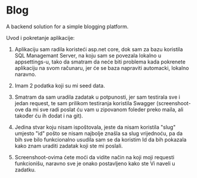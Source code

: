 # Blog
 A backend solution for a simple blogging platform.

Uvod i pokretanje aplikacije:
1. Aplikaciju sam radila koristeći asp.net core, dok sam za bazu koristila SQL Managemant Server, na koju sam se povezala lokalno u appsettings-u, tako da smatram da neće biti problema kada pokrenete aplikaciju na svom računaru, jer će se baza napraviti automacki, lokalno naravno.

2. Imam 2 podatka koji su mi seed data.

3. Smatram da sam uradila zadatak u potpunosti, jer sam testirala sve i jedan request, te sam prilikom testiranja koristila Swagger (screenshoot-ove da mi sve radi poslat ću vam u zipovanom foleder preko maila, ali također ću ih dodat i na git).

4. Jedina stvar koju nisam ispoštovala, jeste da nisam koristila "slug" umjesto "id" pošto se nisam najbolje znašla sa slug vrijednoću, pa da bih sve bilo funkcionalno usudila sam se da koristim Id da bih pokazala kako znam uraditi zadatak koji ste mi poslali.

5. Screenshoot-ovima ćete moći da vidite način na koji moji requesti funkcionišu, naravno sve je onako postavljeno kako ste Vi naveli u zadatku.
